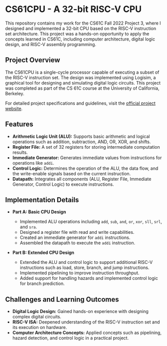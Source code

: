 # CS61CPU - A 32-bit RISC-V CPU

This repository contains my work for the CS61C Fall 2022 Project 3, where I designed and implemented a 32-bit CPU based on the RISC-V instruction set architecture. This project was a hands-on opportunity to apply the concepts learned in CS61C, including computer architecture, digital logic design, and RISC-V assembly programming.

## Project Overview

The CS61CPU is a single-cycle processor capable of executing a subset of the RISC-V instruction set. The design was implemented using Logisim, a graphical tool for designing and simulating digital logic circuits. This project was completed as part of the CS 61C course at the University of California, Berkeley.

For detailed project specifications and guidelines, visit the [official project website](https://inst.eecs.berkeley.edu/~cs61c/fa22/projects/proj3/).

## Features

- **Arithmetic Logic Unit (ALU):** Supports basic arithmetic and logical operations such as addition, subtraction, AND, OR, XOR, and shifts.
- **Register File:** A set of 32 registers for storing intermediate computation results.
- **Immediate Generator:** Generates immediate values from instructions for operations like `addi`.
- **Control Logic:** Determines the operation of the ALU, the data flow, and the write-enable signals based on the current instruction.
- **Datapath:** Integrates all components (ALU, Register File, Immediate Generator, Control Logic) to execute instructions.

## Implementation Details

- **Part A: Basic CPU Design**
  - Implemented ALU operations including `add`, `sub`, `and`, `or`, `xor`, `sll`, `srl`, and `sra`.
  - Designed a register file with read and write capabilities.
  - Created an immediate generator for `addi` instructions.
  - Assembled the datapath to execute the `addi` instruction.

- **Part B: Extended CPU Design**
  - Extended the ALU and control logic to support additional RISC-V instructions such as load, store, branch, and jump instructions.
  - Implemented pipelining to improve instruction throughput.
  - Added support for handling hazards and implemented control logic for branch prediction.

## Challenges and Learning Outcomes

- **Digital Logic Design:** Gained hands-on experience with designing complex digital circuits.
- **RISC-V ISA:** Deepened understanding of the RISC-V instruction set and its execution on hardware.
- **Computer Architecture Concepts:** Applied concepts such as pipelining, hazard detection, and control logic in a practical project.
